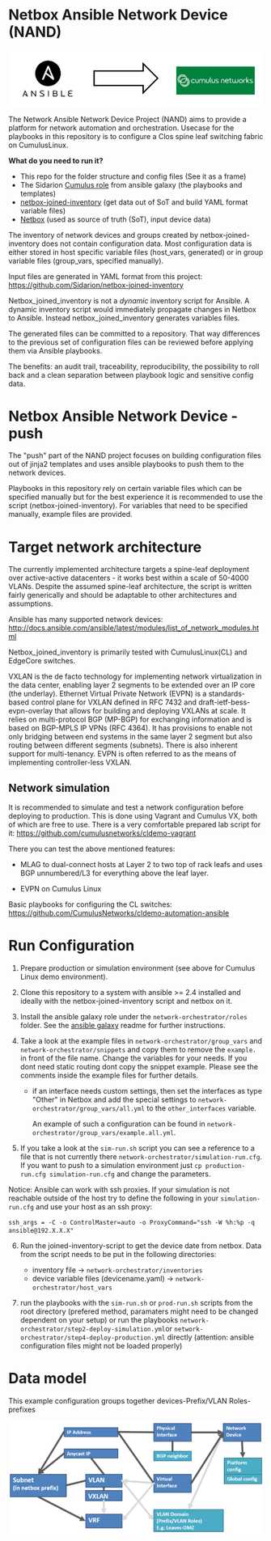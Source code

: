 Netbox Ansible Network Device (NAND)
====================================
![script](images/ansible2cumulus.png)

The Network Ansible Network Device Project (NAND) aims to provide a platform 
for network automation and orchestration. Usecase for the playbooks in this 
repository is to configure a Clos spine leaf switching fabric on CumulusLinux. 

**What do you need to run it?**

- This repo for the folder structure and config files (See it as a frame)
- The Sidarion [Cumulus role](https://galaxy.ansible.com/sidarion/cumulus) from ansible galaxy (the playbooks and templates)
- [netbox-joined-inventory](https://github.com/Sidarion/netbox-joined-inventory)
  (get data out of SoT and build YAML format variable files)
- [Netbox](https://github.com/digitalocean/netbox) (used as source of truth (SoT), input device data)

The inventory of network devices and groups created by netbox-joined-inventory does not 
contain configuration data. Most configuration data is either stored in host 
specific variable files (host_vars, generated) or in group variable files 
(group_vars, specified manually).

Input files are generated in YAML format from this project:
<https://github.com/Sidarion/netbox-joined-inventory>

Netbox_joined_inventory is not a *dynamic* inventory script for Ansible.
A dynamic inventory script would immediately propagate changes in Netbox
to Ansible. Instead netbox_joined_inventory generates variables files.

The generated files can be committed to a repository. That way
differences to the previous set of configuration files can be reviewed
before applying them via Ansible playbooks.

The benefits: an audit trail, traceability, reproducibility,
the possibility to roll back and a clean separation between playbook
logic and sensitive config data.

Netbox Ansible Network Device - push
====================================
The "push" part of the NAND project focuses on building configuration files 
out of jinja2 templates and uses ansible playbooks to push them to the network 
devices. 

Playbooks in this repository rely on certain variable files which 
can be specified manually but for the best experience it is recommended to 
use the script (netbox-joined-inventory). For variables that need to be specified 
manually, example files are provided.

Target network architecture
===========================
The currently implemented architecture targets a spine-leaf deployment
over active-active datacenters - it works best within a scale of 50-4000
VLANs. Despite the assumed spine-leaf architecture, the script is
written fairly generically and should be adaptable to other
architectures and assumptions.

Ansible has many supported network devices:
<http://docs.ansible.com/ansible/latest/modules/list_of_network_modules.html>

Netbox_joined_inventory is primarily tested with CumulusLinux(CL) and
EdgeCore switches.

VXLAN is the de facto technology for implementing network virtualization
in the data center, enabling layer 2 segments to be extended over an IP
core (the underlay).  Ethernet Virtual Private Network (EVPN) is a
standards-based control plane for VXLAN defined in RFC 7432 and
draft-ietf-bess-evpn-overlay that allows for building and deploying
VXLANs at scale. It relies on multi-protocol BGP (MP-BGP) for exchanging
information and is based on BGP-MPLS IP VPNs (RFC 4364). It has
provisions to enable not only bridging between end systems in the same
layer 2 segment but also routing between different segments (subnets).
There is also inherent support for multi-tenancy. EVPN is often referred
to as the means of implementing controller-less VXLAN.

Network simulation
------------------
It is recommended to simulate and test a network configuration before deploying to
production. This is done using Vagrant and Cumulus VX, both of which are
free to use. There is a very comfortable prepared lab script for it:
<https://github.com/cumulusnetworks/cldemo-vagrant>

There you can test the above mentioned features:

- MLAG to dual-connect hosts at Layer 2 to two top of rack leafs and
  uses BGP unnumbered/L3 for everything above the leaf layer.

- EVPN on Cumulus Linux

Basic playbooks for configuring the CL switches:
<https://github.com/CumulusNetworks/cldemo-automation-ansible>

Run Configuration
=================
1. Prepare production or simulation environment (see above for Cumulus Linux 
   demo environment).

2. Clone this repository to a system with ansible >= 2.4 installed and ideally 
   with the netbox-joined-inventory script and netbox on it.

3. Install the ansible galaxy role under the `network-orchestrator/roles` folder.
   See the [ansible galaxy](https://galaxy.ansible.com/sidarion/cumulus) readme for further instructions.

4. Take a look at the example files in `network-orchestrator/group_vars` and 
   `network-orchestrator/snippets` and copy them to remove the `example.` in front 
   of the file name. Change the variables for your needs. If you dont need static 
   routing dont copy the snippet example. Please see the comments inside the example 
   files for further details.

   - if an interface needs custom settings, then set the interfaces as type "Other"
     in Netbox and add the special settings to
     `network-orchestrator/group_vars/all.yml` to the `other_interfaces` variable.
   
     An example of such a configuration can be found in
     `network-orchestrator/group_vars/example.all.yml`.

5. If you take a look at the `sim-run.sh` script you can see a reference to a 
   file that is not currently there `network-orchestrator/simulation-run.cfg`. If 
   you want to push to a simulation environment just `cp production-run.cfg simulation-run.cfg` 
   and change the parameters.

Notice: Ansible can work with ssh proxies. If your simulation is not reachable outside of the 
host try to define the following in your `simulation-run.cfg` and use your host as an ssh proxy:

    ssh_args = -C -o ControlMaster=auto -o ProxyCommand="ssh -W %h:%p -q ansible@192.X.X.X"

6. Run the joined-inventory-script to get the device date from netbox. Data from the script 
   needs to be put in the following directories:

   - inventory file -> `network-orchestrator/inventories`
   - device variable files (devicename.yaml) -> `network-orchestrator/host_vars`

7. run the playbooks with the `sim-run.sh` or `prod-run.sh` scripts from the root directory 
   (prefered method, paramaters might need to be changed dependent on your setup) or run the 
   playbooks `network-orchestrator/step2-deploy-simulation.yml`or `network-orchestrator/step4-deploy-production.yml` 
   directly (attention: ansible configuration files might not be loaded properly)

Data model
==========
This example configuration groups together devices-Prefix/VLAN Roles-prefixes

![model](images/model.png)
